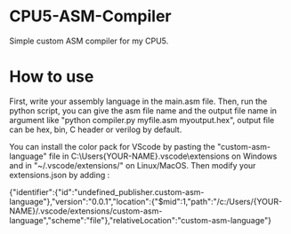 # CPU5-ASM-Compiler
Simple custom ASM compiler for my CPU5.

# How to use
First, write your assembly language in the main.asm file.
Then, run the python script, you can give the asm file name and the output file name in argument like "python compiler.py myfile.asm myoutput.hex", output file can be hex, bin, C header or verilog by default.

You can install the color pack for VScode by pasting the "custom-asm-language" file in C:\Users\{YOUR-NAME}\.vscode\extensions on Windows and in "~/.vscode/extensions/" on Linux/MacOS.
Then modify your extensions.json by adding : 

{"identifier":{"id":"undefined_publisher.custom-asm-language"},"version":"0.0.1","location":{"$mid":1,"path":"/c:/Users/{YOUR-NAME}/.vscode/extensions/custom-asm-language","scheme":"file"},"relativeLocation":"custom-asm-language"}
